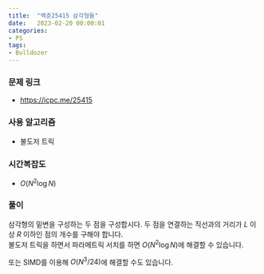 ```yaml
---
title:  "백준25415 삼각형들"
date:   2023-02-20 00:00:01
categories:
- PS
tags:
- Bulldozer
---
```


### 문제 링크
* https://icpc.me/25415

### 사용 알고리즘
* 불도저 트릭

### 시간복잡도
* $O(N^2 \log N)$

### 풀이
삼각형의 밑변을 구성하는 두 점을 구성합시다. 두 점을 연결하는 직선과의 거리가 $L$ 이상 $R$ 이하인 점의 개수를 구해야 합니다.<br>
불도저 트릭을 하면서 파라메트릭 서치를 하면 $O(N^2 \log N)$에 해결할 수 있습니다.

또는 SIMD를 이용해 $O(N^3/24)$에 해결할 수도 있습니다.
